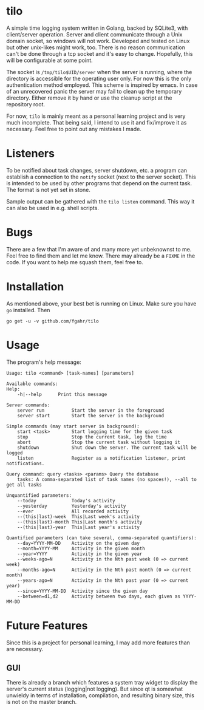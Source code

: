 # tilo
A simple time logging system written in Golang, backed by SQLite3, with
client/server operation. Server and client communicate through a
Unix domain socket, so windows will not work. Developed and tested on Linux
but other unix-likes might work, too. There is no reason communication
can't be done through a tcp socket and it's easy to change. Hopefully, this
will be configurable at some point.

The socket is `/tmp/tilo$UID/server` when the server is running, where the
directory is accessible for the operating user only. For now this is the only
authentication method employed. This scheme is inspired by emacs. In case of
an unrecovered panic the server may fail to clean up the temporary directory.
Either remove it by hand or use the cleanup script at the repository root.

For now, `tilo` is mainly meant as a personal learning project and is very much
incomplete. That being said, I intend to use it and fix/improve it as necessary.
Feel free to point out any mistakes I made.

# Listeners
To be notified about task changes, server shutdown, etc. a program can establish
a connection to the `notify` socket (next to the server socket). This is intended
to be used by other programs that depend on the current task. The format is not
yet set in stone.

Sample output can be gathered with the `tilo listen` command. This way it can also
be used in e.g. shell scripts.

# Bugs
There are a few that I'm aware of and many more yet unbeknownst to me. Feel
free to find them and let me know. There may already be a `FIXME` in the code.
If you want to help me squash them, feel free to.

# Installation
As mentioned above, your best bet is running on Linux. Make sure you have
`go` installed. Then
```
go get -u -v github.com/fgahr/tilo
```

# Usage
The program's help message:
```
Usage: tilo <command> [task-names] [parameters]

Available commands:
Help:
    -h|--help      Print this message

Server commands:
    server run          Start the server in the foreground
    server start        Start the server in the background

Simple commands (may start server in background):
    start <task>        Start logging time for the given task
    stop                Stop the current task, log the time
    abort               Stop the current task without logging it
    shutdown            Shut down the server. The current task will be logged
    listen              Register as a notification listener, print notifications.

Query command: query <tasks> <params> Query the database
    tasks: A comma-separated list of task names (no spaces!), --all to get all tasks

Unquantified parameters:
    --today             Today's activity
    --yesterday         Yesterday's activity
    --ever              All recorded activity
    --(this|last)-week  This|Last week's activity
    --(this|last)-month This|Last month's activity
    --(this|last)-year  This|Last year's activity

Quantified parameters (can take several, comma-separated quantifiers):
    --day=YYYY-MM-DD    Activity on the given day
    --month=YYYY-MM     Activity in the given month
    --year=YYYY         Activity in the given year
    --weeks-ago=N       Activity in the Nth past week (0 => current week)
    --months-ago=N      Activity in the Nth past month (0 => current month)
    --years-ago=N       Activity in the Nth past year (0 => current year)
    --since=YYYY-MM-DD  Activity since the given day
    --between=d1,d2     Activity between two days, each given as YYYY-MM-DD
```

# Future Features
Since this is a project for personal learning, I may add more features than
are necessary.

## GUI
There is already a branch which features a system tray widget to display the
server's current status (logging|not logging). But since qt is somewhat
unwieldy in terms of installation, compilation, and resulting binary size, this
is not on the master branch.
